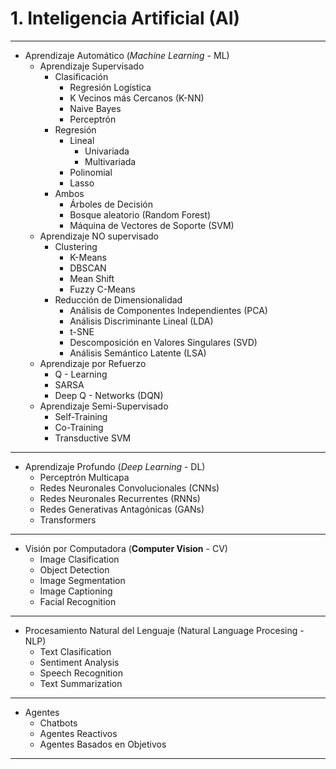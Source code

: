 # 1.  Inteligencia Artificial (AI)
--- 
- Aprendizaje Automático (*Machine Learning* - ML)
	- Aprendizaje Supervisado
		- Clasificación
			-  Regresión Logística
			-  K Vecinos más Cercanos (K-NN)
			-  Naive Bayes
			-  Perceptrón
		- Regresión
			- Lineal
				- Univariada
				- Multivariada
			- Polinomial
			- Lasso
		- Ambos
			-  Árboles de Decisión
			-  Bosque aleatorio (Random Forest)
			-  Máquina de Vectores de Soporte (SVM)
	- Aprendizaje NO supervisado
		- Clustering
			- K-Means
			- DBSCAN
			- Mean Shift
			- Fuzzy C-Means
		- Reducción de Dimensionalidad
			-  Análisis de Componentes Independientes (PCA)
			-  Análisis Discriminante Lineal (LDA)
			-  t-SNE
			-  Descomposición en Valores Singulares (SVD)
			-  Análisis Semántico Latente (LSA)
	-  Aprendizaje por Refuerzo
		-  Q - Learning
		-  SARSA
		-  Deep Q - Networks (DQN)
	- Aprendizaje Semi-Supervisado
		-  Self-Training
		-  Co-Training
		-  Transductive SVM
---
- Aprendizaje Profundo (*Deep Learning* - DL)
	-  Perceptrón Multicapa 
	-  Redes Neuronales Convolucionales (CNNs)
	-  Redes Neuronales Recurrentes (RNNs)
	-  Redes Generativas Antagónicas (GANs)
	-  Transformers
---
- Visión por Computadora (**Computer Vision** - CV)
	- Image Clasification
	- Object Detection
	- Image Segmentation
	- Image Captioning
	- Facial Recognition
---
- Procesamiento Natural del Lenguaje (Natural Language Procesing - NLP)
	- Text Clasification
	- Sentiment Analysis
	- Speech Recognition
	- Text Summarization
---
- Agentes 
	- Chatbots
	- Agentes Reactivos
	- Agentes Basados en Objetivos
---
